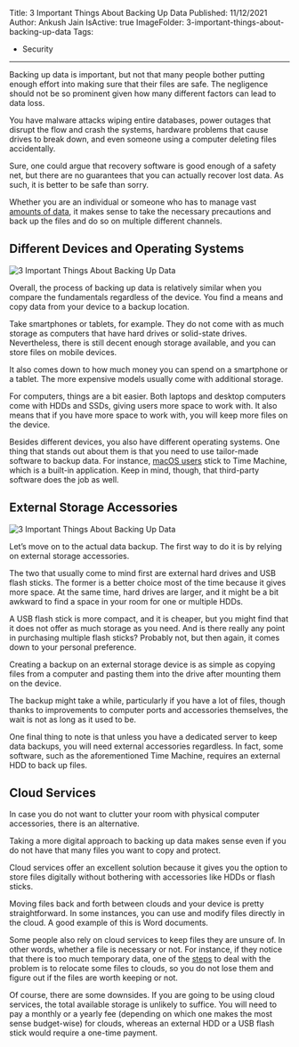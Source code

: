 Title: 3 Important Things About Backing Up Data
Published: 11/12/2021
Author: Ankush Jain
IsActive: true
ImageFolder: 3-important-things-about-backing-up-data
Tags:
  - Security
---
Backing up data is important, but not that many people bother putting enough effort into making sure that their files are safe. The negligence should not be so prominent given how many different factors can lead to data loss.

You have malware attacks wiping entire databases, power outages that disrupt the flow and crash the systems, hardware problems that cause drives to break down, and even someone using a computer deleting files accidentally.

Sure, one could argue that recovery software is good enough of a safety net, but there are no guarantees that you can actually recover lost data. As such, it is better to be safe than sorry.

Whether you are an individual or someone who has to manage vast [amounts of data](https://coderjony.com/blogs/cloud-computing-concepts-high-availability-scalability-elasticity-agility-fault-tolerance-and-disaster-recovery/), it makes sense to take the necessary precautions and back up the files and do so on multiple different channels.

## Different Devices and Operating Systems
![3 Important Things About Backing Up Data](/img/blogs/3-important-things-about-backing-up-data/3-important-things-about-backing-up-data-1.png)

Overall, the process of backing up data is relatively similar when you compare the fundamentals regardless of the device. You find a means and copy data from your device to a backup location.

Take smartphones or tablets, for example. They do not come with as much storage as computers that have hard drives or solid-state drives. Nevertheless, there is still decent enough storage available, and you can store files on mobile devices.

It also comes down to how much money you can spend on a smartphone or a tablet. The more expensive models usually come with additional storage.

For computers, things are a bit easier. Both laptops and desktop computers come with HDDs and SSDs, giving users more space to work with. It also means that if you have more space to work with, you will keep more files on the device.

Besides different devices, you also have different operating systems. One thing that stands out about them is that you need to use tailor-made software to backup data. For instance, [macOS users](https://www.techradar.com/how-to/computing/the-ultimate-guide-to-backing-up-your-mac-1318501) stick to Time Machine, which is a built-in application. Keep in mind, though, that third-party software does the job as well. 

## External Storage Accessories
![3 Important Things About Backing Up Data](/img/blogs/3-important-things-about-backing-up-data/3-important-things-about-backing-up-data-2.png) 

Let’s move on to the actual data backup. The first way to do it is by relying on external storage accessories.

The two that usually come to mind first are external hard drives and USB flash sticks. The former is a better choice most of the time because it gives more space. At the same time, hard drives are larger, and it might be a bit awkward to find a space in your room for one or multiple HDDs.

A USB flash stick is more compact, and it is cheaper, but you might find that it does not offer as much storage as you need. And is there really any point in purchasing multiple flash sticks? Probably not, but then again, it comes down to your personal preference.

Creating a backup on an external storage device is as simple as copying files from a computer and pasting them into the drive after mounting them on the device. 

The backup might take a while, particularly if you have a lot of files, though thanks to improvements to computer ports and accessories themselves, the wait is not as long as it used to be. 

One final thing to note is that unless you have a dedicated server to keep data backups, you will need external accessories regardless. In fact, some software, such as the aforementioned Time Machine, requires an external HDD to back up files.

## Cloud Services

In case you do not want to clutter your room with physical computer accessories, there is an alternative. 

Taking a more digital approach to backing up data makes sense even if you do not have that many files you want to copy and protect.

Cloud services offer an excellent solution because it gives you the option to store files digitally without bothering with accessories like HDDs or flash sticks.

Moving files back and forth between clouds and your device is pretty straightforward. In some instances, you can use and modify files directly in the cloud. A good example of this is Word documents.

Some people also rely on cloud services to keep files they are unsure of. In other words, whether a file is necessary or not. For instance, if they notice that there is too much temporary data, one of the [steps](https://macpaw.com/how-to/clear-your-scratch-disk) to deal with the problem is to relocate some files to clouds, so you do not lose them and figure out if the files are worth keeping or not.

Of course, there are some downsides. If you are going to be using cloud services, the total available storage is unlikely to suffice. You will need to pay a monthly or a yearly fee (depending on which one makes the most sense budget-wise) for clouds, whereas an external HDD or a USB flash stick would require a one-time payment.

                
